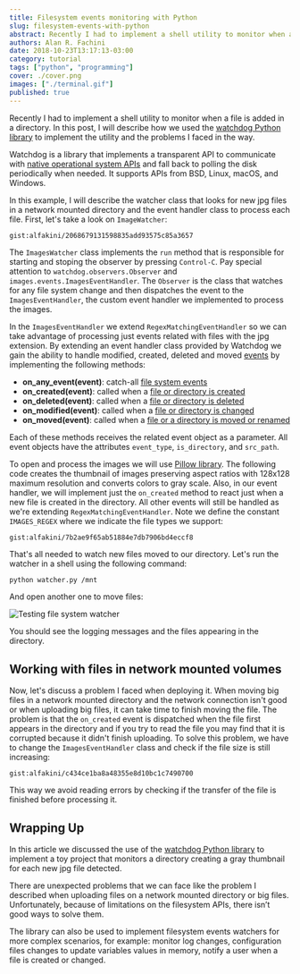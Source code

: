 ```yaml
---
title: Filesystem events monitoring with Python
slug: filesystem-events-with-python
abstract: Recently I had to implement a shell utility to monitor when a file is added in a directory. In this post, I will describe how we used the watchdog Python library to implement the utility and the problems I faced in the way.
authors: Alan R. Fachini
date: 2018-10-23T13:17:13-03:00
category: tutorial
tags: ["python", "programming"]
cover: ./cover.png
images: ["./terminal.gif"]
published: true
---
```


Recently I had to implement a shell utility to monitor when a file is added in a directory. In this post, I will describe how we used the [watchdog Python library](https://pythonhosted.org/watchdog) to implement the utility and the problems I faced in the way.

<!--more-->

Watchdog is a library that implements a transparent API to communicate with [native operational system APIs](https://pythonhosted.org/watchdog/installation.html#supported-platforms-and-caveats) and fall back to polling the disk periodically when needed. It supports APIs from BSD, Linux, macOS, and Windows.

In this example, I will describe the watcher class that looks for new jpg files in a network mounted directory and the event handler class to process each file. First, let's take a look on `ImageWatcher`:

`gist:alfakini/2068679131598835add93575c85a3657`

The `ImagesWatcher` class implements the `run` method that is responsible for starting and stoping the observer by pressing `Control-C`. Pay special attention to `watchdog.observers.Observer` and `images.events.ImagesEventHandler`. The `Observer` is the class that watches for any file system change and then dispatches the event to the `ImagesEventHandler`, the custom event handler we implemented to process the images.

In the `ImagesEventHandler` we extend `RegexMatchingEventHandler` so we can take advantage of processing just events related with files with the jpg extension. By extending an event handler class provided by Watchdog we gain the ability to handle modified, created, deleted and moved [events](https://pythonhosted.org/watchdog/api.html#event-classes) by implementing the following methods:

* **on_any_event(event)**: catch-all [file system events](https://pythonhosted.org/watchdog/api.html#watchdog.events.FileSystemEvent)
* **on_created(event)**: called when a [file or directory is created](https://pythonhosted.org/watchdog/api.html#watchdog.events.FileCreatedEvent)
* **on_deleted(event)**: called when a [file or directory is deleted](https://pythonhosted.org/watchdog/api.html#watchdog.events.FileCreatedEvent)
* **on_modified(event)**: called when a [file or directory is changed](https://pythonhosted.org/watchdog/api.html#watchdog.events.FileModifiedEvent)
* **on_moved(event)**: called when a [file or a directory is moved or renamed](https://pythonhosted.org/watchdog/api.html#watchdog.events.FileSystemMovedEvent)

Each of these methods receives the related event object as a parameter. All event objects have the attributes `event_type`, `is_directory`, and `src_path`.

To open and process the images we will use [Pillow library](https://pillow.readthedocs.io/en/stable/). The following code creates the thumbnail of images preserving aspect ratios with 128x128 maximum resolution and converts colors to gray scale. Also, in our event handler, we will implement just the `on_created` method to react just when a new file is created in the directory. All other events will still be handled as we're extending `RegexMatchingEventHandler`. Note we define the constant `IMAGES_REGEX` where we indicate the file types we support:

`gist:alfakini/7b2ae9f65ab51884e7db7906bd4eccf8`

That's all needed to watch new files moved to our directory. Let's run the watcher in a shell using the following command:

```bash
python watcher.py /mnt
```

And open another one to move files:

![Testing file system watcher](/terminal.gif)

You should see the logging messages and the files appearing in the directory.

## Working with files in network mounted volumes

Now, let's discuss a problem I faced when deploying it. When moving big files in a network mounted directory and the network connection isn't good or when uploading big files, it can take time to finish moving the file. The problem is that the `on_created` event is dispatched when the file first appears in the directory and if you try to read the file you may find that it is corrupted because it didn't finish uploading. To solve this problem, we have to change the `ImagesEventHandler` class and check if the file size is still increasing:

`gist:alfakini/c434ce1ba8a48355e8d10bc1c7490700`

This way we avoid reading errors by checking if the transfer of the file is finished before processing it.

## Wrapping Up

In this article we discussed the use of the [watchdog Python library](https://pythonhosted.org/watchdog/) to implement a toy project that monitors a directory creating a gray thumbnail for each new jpg file detected.

There are unexpected problems that we can face like the problem I described when uploading files on a network mounted directory or big files. Unfortunately, because of limitations on the filesystem APIs, there isn’t good ways to solve them.

The library can also be used to implement filesystem events watchers for more complex scenarios, for example: monitor log changes, configuration files changes to update variables values in memory, notify a user when a file is created or changed.
